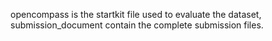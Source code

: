 opencompass is the startkit file used to evaluate the dataset, submission_document contain the complete submission files.
